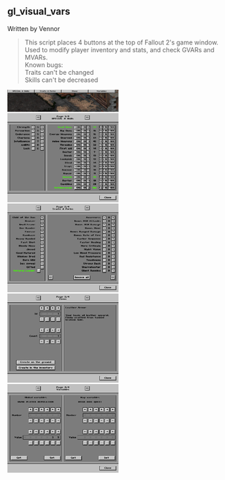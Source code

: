 ## gl_visual_vars
Written by Vennor
> This script places 4 buttons at the top of Fallout 2's game window.  
> Used to modify player inventory and stats, and check GVARs and MVARs.  
Known bugs:  
> Traits can't be changed  
> Skills can't be decreased  
<img src="ScreenShot%20-%20gl_visual_vars%20buttons.png" alt="Buttons menu" width="50%"/>
<img src="ScreenShot%20-%20gl_visual_vars%20pg1-SPECIAL%20&%20Skills.png" alt="SPECIAL & Skills menu" width="50%"/>
<img src="ScreenShot%20-%20gl_visual_vars%20pg2-Traits%20&%20Perks.png" alt="Traits & Perks menu" width="50%" />
<img src="ScreenShot%20-%20gl_visual_vars%20pg3-Items.png" alt="Items menu" width="50%" />
<img src="ScreenShot%20-%20gl_visual_vars%20pg4-Variables.png" alt="GVARs & MVARs menu" width="50%" />
